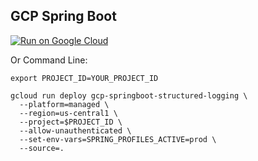 GCP Spring Boot
-----------------

[![Run on Google Cloud](https://deploy.cloud.run/button.svg)](https://deploy.cloud.run)

Or Command Line:
```
export PROJECT_ID=YOUR_PROJECT_ID

gcloud run deploy gcp-springboot-structured-logging \
  --platform=managed \
  --region=us-central1 \
  --project=$PROJECT_ID \
  --allow-unauthenticated \
  --set-env-vars=SPRING_PROFILES_ACTIVE=prod \
  --source=.
```
